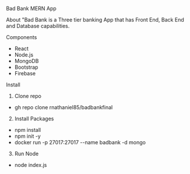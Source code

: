 Bad Bank MERN App

About 
"Bad Bank is a Three tier banking App that has Front End, Back End and Database capabilities. 

Components 
- React
- Node.js
- MongoDB
- Bootstrap
- Firebase

Install
1. Clone repo
  - gh repo clone rnathaniel85/badbankfinal
2. Install Packages
  - npm install
  - npm init -y
  - docker run -p 27017:27017 --name badbank -d mongo
3. Run Node
  - node index.js
